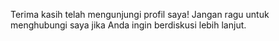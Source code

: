 
Terima kasih telah mengunjungi profil saya! Jangan ragu untuk menghubungi saya jika Anda ingin berdiskusi lebih lanjut.
